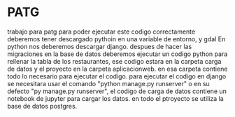 # PATG
trabajo para patg
para poder ejecutar este codigo correctamente deberemos tener descargado pythoin en una variable de entorno, y gdal 
En python nos deberemos descargar django.
despues de hacer las migraciones en la base de datos deberemos ejecutar un codigo python para rellenar la tabla de los restaurantes, ese codigo estara en la 
carpeta carga de datos y el proyecto en la carpeta aplicacionweb. en esa carpeta contiene todo lo necesario para ejecutar el codigo.
para ejecutar el codigo en django se necesitara usar el comando "python manage.py runserver" o en su defecto "py manage.py runserver",
el codigo de carga de datos contiene un notebook de jupyter para cargar los datos.
en todo el ptroyecto se utiliza la base de datos postgres.



